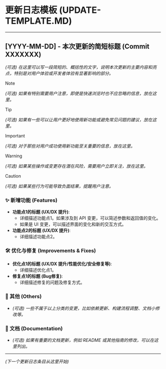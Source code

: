 # 更新日志模板 (UPDATE-TEMPLATE.MD)

---

## [YYYY-MM-DD] - 本次更新的简短标题 (Commit XXXXXXX)

*(可选) 在这里可以写一段简短的、概括性的文字，说明本次更新的主要内容和亮点，特别是对用户体验或开发者体验有显著影响的部分。*

> [!NOTE]
> *(可选) 如果有特别需要用户注意，即使是快速浏览时也不应忽略的信息，放在这里。*

> [!TIP]
> *(可选) 如果有一些可以让用户更好地使用新功能或避免常见问题的建议，放在这里。*

> [!IMPORTANT]
> *(可选) 对于那些对用户成功使用新功能至关重要的信息，放在这里。*

> [!WARNING]
> *(可选) 如果某些操作或变更存在潜在风险，需要用户立即关注，放在这里。*

> [!CAUTION]
> *(可选) 如果某些行为可能导致负面结果，提醒用户注意。*

### ✨ 新增功能 (Features)

*   **功能点1的标题 (UX/DX 提升)**:
    *   详细描述功能点1。如果涉及到 API 变更，可以简述参数和返回值的变化。
    *   如果是 UI 变更，可以描述界面的变化和新的交互方式。
*   **功能点2的标题 (UX/DX 提升)**:
    *   详细描述功能点2。

### 🛠️ 优化与修复 (Improvements & Fixes)

*   **优化点1的标题 (UX/DX 提升/性能优化/安全修复等)**:
    *   详细描述优化点1。
*   **修复点1的标题 (Bug修复)**:
    *   详细描述修复的问题及修复方式。

### 🔧 其他 (Others)

*   *(可选) 一些不属于以上分类的变更，比如依赖更新、构建流程调整、文档小修改等。*

### 📝 文档 (Documentation)

*   *(可选) 如果有重要的文档更新，例如 README 或其他指南的修改，可以在这里列出。*

---

*(下一个更新日志条目从这里开始)*
